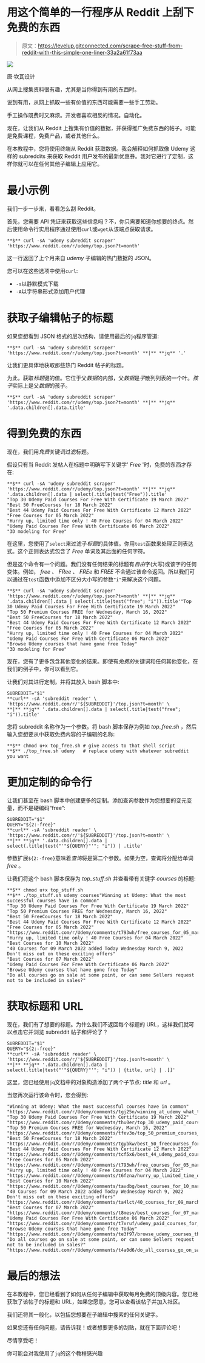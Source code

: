 # 用这个简单的一行程序从 Reddit 上刮下免费的东西

> 原文：<https://levelup.gitconnected.com/scrape-free-stuff-from-reddit-with-this-simple-one-liner-33a2a61f73aa>

![](img/6f9a75fbd64cdb0b4e523b9ea6ed2276.png)

唐·坎瓦设计

从网上搜集资料很有趣，尤其是当你得到有用的东西时。

说到有用，从网上抓取一些有价值的东西可能需要一些手工劳动。

手工操作既费时又麻烦。开发者喜欢相反的情况。自动化。

现在，让我们从 Reddit 上搜集有价值的数据，并获得推广免费东西的帖子。可能是免费课程，免费产品，或者其他什么。

在本教程中，您将使用终端从 Reddit 获取数据。我会解释如何抓取像 Udemy 这样的 subreddits 来获取 Reddit 用户发布的最新优惠券。我对它进行了定制，这样你就可以在任何其他子编辑上应用它。

# 最小示例

我们一步一步来，看看怎么刮 Reddit。

首先，您需要 API 凭证来获取这些信息吗？不，你只需要知道你想要的终点。然后使用命令行实用程序通过使用`curl`或`wget`从该端点获取请求。

```
**$** curl -sA 'udemy subreddit scraper' 'https://www.reddit.com/r/udemy/top.json?t=month'
```

这一行返回了上个月来自 *udemy* 子编辑的热门数据的 JSON。

您可以在这些选项中使用`curl`:

*   `-s`以静默模式下载
*   `-A`以字符串形式添加用户代理

# 获取子编辑帖子的标题

如果您想看到 JSON 格式的层次结构，请使用最后的`jq`程序管道:

```
**$** curl -sA 'udemy subreddit scraper' 'https://www.reddit.com/r/udemy/top.json?t=month' **|** **jq** '.'
```

让我们更具体地获取那些热门 Reddit 帖子的标题。

为此，获取*标题*键的值。它位于父*数据*的内部，父*数据*是*子*散列列表的一个叶。*孩子*实际上是父*数据*的孩子。

```
**$** curl -sA 'udemy subreddit scraper' 'https://www.reddit.com/r/udemy/top.json?t=month' **|** **jq** '.data.children[].data.title'
```

# 得到免费的东西

现在，我们用*免费*关键词过滤标题。

假设只有当 Reddit 发帖人在标题中明确写下关键字' *Free* '时，免费的东西才存在:

```
**$** curl -sA 'udemy subreddit scraper' 'https://www.reddit.com/r/udemy/top.json?t=month' **|** **jq** '.data.children[].data | select(.title|test("Free")).title'
"Top 30 Udemy Paid Courses For Free With Certificate 19 March 2022"
"Best 50 FreeCourses for 18 March 2022"
"Best 44 Udemy Paid Courses For Free With Certificate 12 March 2022"
"Free Courses for 05 March 2022"
"Hurry up, limited time only ! 40 Free Courses for 04 March 2022"
"Udemy Paid Courses For Free With Certificate 06 March 2022"
"3D modeling for Free"
```

在这里，您使用了`select`来过滤子*标题*的具体值。你用`test`函数来处理正则表达式。这个正则表达式包含了 *Free* 单词及其后面的任何字符。

但是这个命令有一个问题。我们没有任何结果的标题有*自由*字(大写)或该字的任何变体。例如， *free* 、 *FRee* 、 *FREe* 和 *FREE* 不会通过该命令返回。所以我们可以通过在`test`函数中添加不区分大小写的参数`"i"`来解决这个问题。

```
**$** curl -sA 'udemy subreddit scraper' 'https://www.reddit.com/r/udemy/top.json?t=month' **|** **jq** '.data.children[].data | select(.title|test("free"; "i")).title'"Top 30 Udemy Paid Courses For Free With Certificate 19 March 2022"
"Top 50 Premium Courses FREE for Wednesday, March 16, 2022"
"Best 50 FreeCourses for 18 March 2022"
"Best 44 Udemy Paid Courses For Free With Certificate 12 March 2022"
"Free Courses for 05 March 2022"
"Hurry up, limited time only ! 40 Free Courses for 04 March 2022"
"Udemy Paid Courses For Free With Certificate 06 March 2022"
"Browse Udemy courses that have gone free Today"
"3D modeling for Free"
```

现在，您有了更多包含其他变化的结果。即使有*免费的*关键词和任何其他变化，在我们的例子中，你可以看到它。

让我们对其进行定制，并将其放入 bash 脚本中:

```
SUBREDDIT="$1"
**curl** -sA 'subreddit reader' \
'https://www.reddit.com/r/'${SUBREDDIT}'/top.json?t=month' \
**|** **jq** '.data.children[].data | select(.title|test("free"; "i")).title'
```

您将 subreddit 名称作为一个参数。将 bash 脚本保存为例如 *top_free.sh* ，然后输入您想要从中获取免费内容的子编辑的名称:

```
**$** chmod u+x top_free.sh # give access to that shell script
**$** ./top_free.sh udemy   # replace udemy with whatever subreddit you want
```

# 更加定制的命令行

让我们甚至在 bash 脚本中创建更多的定制。添加查询参数作为您想要的变元变量，而不是硬编码“free”:

```
SUBREDDIT="$1"
QUERY="${2:-free}"
**curl** -sA 'subreddit reader' \
'https://www.reddit.com/r/'${SUBREDDIT}'/top.json?t=month' \
**|** **jq** '.data.children[].data | select(.title|test("'"${QUERY}"'"; "i")) | .title'
```

参数扩展`${2:-free}`意味着*查询*将是第二个参数。如果为空，查询将分配给单词 *free* 。

让我们将这个 bash 脚本保存为 *top_stuff.sh* 并查看带有关键字 *courses* 的标题:

```
**$** chmod u+x top_stuff.sh
**$** ./top_stuff.sh udemy courses"Winning at Udemy: What the most successful courses have in common"
"Top 30 Udemy Paid Courses For Free With Certificate 19 March 2022"
"Top 50 Premium Courses FREE for Wednesday, March 16, 2022"
"Best 50 FreeCourses for 18 March 2022"
"Best 44 Udemy Paid Courses For Free With Certificate 12 March 2022"
"Free Courses for 05 March 2022"
"https://www.reddit.com/r/Udemy/comments/t793wh/free_courses_for_05_march_2022/"
"Hurry up, limited time only ! 40 Free Courses for 04 March 2022"
"Best Courses for 10 March 2022"
"40 Courses for 09 March 2022 added Today Wednesday March 9, 2022 Don't miss out on these exciting offers"
"Best Courses for 07 March 2022"
"Udemy Paid Courses For Free With Certificate 06 March 2022"
"Browse Udemy courses that have gone free Today"
"Do all courses go on sale at some point, or can some Sellers request not to be included in sales?"
```

# 获取标题和 URL

现在，我们有了想要的标题。为什么我们不返回每个标题的 URL，这样我们就可以点击它并浏览 subreddit 帖子和评论了？

```
SUBREDDIT="$1"
QUERY="${2:-free}"
**curl** -sA 'subreddit reader' \
'https://www.reddit.com/r/'${SUBREDDIT}'/top.json?t=month' \
**|** **jq** '.data.children[].data | select(.title|test("'"${QUERY}"'"; "i")) | {title, url} | .[]'
```

这里，您已经使用`jq`文档中的对象构造添加了两个子节点: *title* 和 *url* 。

当您再次运行该命令时，您会得到:

```
"Winning at Udemy: What the most successful courses have in common"
"https://www.reddit.com/r/Udemy/comments/tgj25n/winning_at_udemy_what_the_most_successful_courses/"
"Top 30 Udemy Paid Courses For Free With Certificate 19 March 2022"
"https://www.reddit.com/r/Udemy/comments/thu0er/top_30_udemy_paid_courses_for_free_with/"
"Top 50 Premium Courses FREE for Wednesday, March 16, 2022"
"https://www.reddit.com/r/Udemy/comments/tfev3o/top_50_premium_courses_free_for_wednesday_march/"
"Best 50 FreeCourses for 18 March 2022"
"https://www.reddit.com/r/Udemy/comments/tgybkw/best_50_freecourses_for_18_march_2022/"
"Best 44 Udemy Paid Courses For Free With Certificate 12 March 2022"
"https://www.reddit.com/r/Udemy/comments/tcf5x6/best_44_udemy_paid_courses_for_free_with/"
"Free Courses for 05 March 2022"
"https://www.reddit.com/r/Udemy/comments/t793wh/free_courses_for_05_march_2022/"
"Hurry up, limited time only ! 40 Free Courses for 04 March 2022"
"https://www.reddit.com/r/Udemy/comments/t6fzna/hurry_up_limited_time_only_40_free_courses_for_04/"
"Best Courses for 10 March 2022"
"https://www.reddit.com/r/Udemy/comments/tavdbg/best_courses_for_10_march_2022/"
"40 Courses for 09 March 2022 added Today Wednesday March 9, 2022 Don't miss out on these exciting offers"
"https://www.reddit.com/r/Udemy/comments/ta4lct/40_courses_for_09_march_2022_added_today/"
"Best Courses for 07 March 2022"
"https://www.reddit.com/r/Udemy/comments/t8mesy/best_courses_for_07_march_2022/"
"Udemy Paid Courses For Free With Certificate 06 March 2022"
"https://www.reddit.com/r/Udemy/comments/t7xruf/udemy_paid_courses_for_free_with_certificate_06/"
"Browse Udemy courses that have gone free Today"
"https://www.reddit.com/r/Udemy/comments/te3f97/browse_udemy_courses_that_have_gone_free_today/"
"Do all courses go on sale at some point, or can some Sellers request not to be included in sales?"
"https://www.reddit.com/r/Udemy/comments/t4a0d6/do_all_courses_go_on_sale_at_some_point_or_can/"
```

# 最后的想法

在本教程中，您已经看到了如何从任何子编辑中获取每月免费的顶级内容。您已经获取了该帖子的标题和 URL，如果您愿意，您可以查看该帖子并加入社区。

我们还将其一般化，以包括您想要在子编辑中搜索的任何关键字。

如果您还有任何问题，请告诉我！或者想要更多的刮贴，就在下面评论吧！

尽情享受吧！

你可能会对我使用了`jq`的这个教程感兴趣